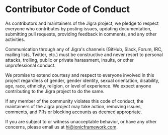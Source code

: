 # Contributor Code of Conduct

As contributors and maintainers of the Jigra project, we pledge to respect everyone who contributes by posting issues, updating documentation, submitting pull requests, providing feedback in comments, and any other activities.

Communication through any of Jigra's channels (GitHub, Slack, Forum, IRC, mailing lists, Twitter, etc.) must be constructive and never resort to personal attacks, trolling, public or private harassment, insults, or other unprofessional conduct.

We promise to extend courtesy and respect to everyone involved in this project regardless of gender, gender identity, sexual orientation, disability, age, race, ethnicity, religion, or level of experience. We expect anyone contributing to the Jigra project to do the same.

If any member of the community violates this code of conduct, the maintainers of the Jigra project may take action, removing issues, comments, and PRs or blocking accounts as deemed appropriate.

If you are subject to or witness unacceptable behavior, or have any other concerns, please email us at [hi@ionicframework.com](mailto:nkduy.dev@gmail.com).
